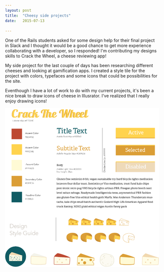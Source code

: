 ```yaml
---
layout: post
title:  "Cheesy side projects"
date:   2015-07-13

---
```

One of the Rails students asked for some design help for their final project in Slack and I thought it would be a good chance to get more experience collaborating with a developer, so I responded! I'm contributing my designs skills to Crack the Wheel, a cheese reviewing app!

My side project for the last couple of days has been researching different cheeses and looking at gamification apps. I created a style tile for the project with colors, typefaces and some icons that could be possibilities for the site.

Eventhough I have a lot of work to do with my current projects, it's been a nice break to draw icons of cheese in Illusrator. I've realized that I really enjoy drawing icons!

![style tile crack the wheel](/images/style-tile-crack-the-wheel.png) 